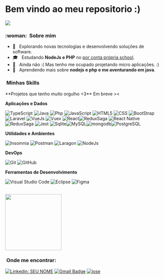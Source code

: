 # Bem vindo ao meu repositorio :)

![](https://komarev.com/ghpvc/?username=josedoce&color=006bed)

<h3> :woman: &nbsp;Sobre mim </h3>

- 🤔 &nbsp; Explorando novas tecnologias e desenvolvendo soluções de software.
- 🎓 &nbsp; Estudando **NodeJs e PHP** no <a href="link da sua faculdade">por conta própria school</a>.
- 💼 &nbsp; Ainda não :( Mas tenho me ocupado projetando micro aplicações. :)
- 🌱 &nbsp; Aprendendo mais sobre **nodejs e php e me aventurando em java**.

<h3> &nbsp;Minhas Skills </h3>
**Projetos que tenho muito orgulho <3**
Em breve ><


**Aplicações e Dados**

  ![TypeScript](https://img.shields.io/badge/-TypeScript-333333?style=flat&logo=typescript&logoColor=00599C)
  ![Java](https://img.shields.io/badge/-Java-333333?style=flat&logo=Java&logoColor=007396)
   ![Php](https://img.shields.io/badge/-PHP-333333?style=flat&logo=php&logoColor=007396)
  ![JavaScript](https://img.shields.io/badge/-JavaScript-333333?style=flat&logo=javascript)
  ![HTML5](https://img.shields.io/badge/-HTML5-333333?style=flat&logo=HTML5)
  ![CSS](https://img.shields.io/badge/-CSS-333333?style=flat&logo=CSS3&logoColor=1572B6)
  ![BootStrap](https://img.shields.io/badge/-BootStrap-333333?style=flat&logo=Bootstrap&logoColor=1572B6)
  ![Laravel](https://img.shields.io/badge/-Laravel-333333?style=flat&logo=Laravel&logoColor=007396)
  ![VueJs](https://img.shields.io/badge/-VueJS-333333?style=flat&logo=Vue.js) ![Vuex](https://img.shields.io/badge/-Vuex-333333?style=flat&logo=Vue.js) 
  ![React](https://img.shields.io/badge/-React-333333?style=flat&logo=react)![ReduxSaga](https://img.shields.io/badge/-Redux_Saga-333333?style=flat&logo=Redux-Saga)
  ![React Native](https://img.shields.io/badge/-React%20Native-333333?style=flat&logo=react)![ReduxSaga](https://img.shields.io/badge/-Redux_Saga-333333?style=flat&logo=Redux-Saga)
  ![Jest](https://img.shields.io/badge/-Jest-333333?style=flat&logo=jest)
  ![Sqlite](https://img.shields.io/badge/-sqlite-333333?style=flat&logo=sqlite)![MySQL](https://img.shields.io/badge/-MySQL-333333?style=flat&logo=mysql)![mongodb](https://img.shields.io/badge/-mongodb-333333?style=flat&logo=mongodb)![PostgreSQL](https://img.shields.io/badge/-PostgreSQL-333333?style=flat&logo=PostgreSQL)

**Utilidades e Ambientes**

  ![Insomnia](https://img.shields.io/badge/-Insomnia-333333?style=flat&logo=insomnia)
  ![Postman](https://img.shields.io/badge/-Postman-333333?style=flat&logo=postman)
   ![Laragon](https://img.shields.io/badge/-Laragon-333333?style=flat&logo=Laragon)
  ![NodeJs](https://img.shields.io/badge/-NodeJs-333333?style=flat&logo=node.js)

**DevOps**

  ![Git](https://img.shields.io/badge/-Git-333333?style=flat&logo=git)
  ![GitHub](https://img.shields.io/badge/-GitHub-333333?style=flat&logo=github)
 

**Ferramentas de Desenvolvimento**

  ![Visual Studio Code](https://img.shields.io/badge/-Visual%20Studio%20Code-333333?style=flat&logo=visual-studio-code&logoColor=007ACC)
  ![Eclipse](https://img.shields.io/badge/-Eclipse-333333?style=flat&logo=eclipse-ide&logoColor=2C2255)
  ![Figma](https://img.shields.io/badge/-Figma-333333?style=flat&logo=figma&logoColor=007ACC)

<br/>

<a href="https://github.com/josedoce">
  <img height="180em" src="https://github-readme-stats.vercel.app/api?username=Josedoce&theme=dracula&show_icons=true" />
</a>

<br/>

<h3> &nbsp;Onde me encontrar: </h3> 

[![Linkedin: SEU NOME](https://img.shields.io/badge/-js-blue?style=flat-square&logo=Linkedin&logoColor=white&link=LINK-DO-SEU-LINKEDIN)](LINK-DO-SEU-LINKEDIN)
[![Gmail Badge](https://img.shields.io/badge/-josesamya@gmail.com-006bed?style=flat-square&logo=Gmail&logoColor=white&link=mailto:josesamya@gmail.com)](mailto:josesamya@gmail.com)
[![jose]( https://img.shields.io/github/followers/josedoce?label=follow&style=social)](https://github.com/josedoce)
